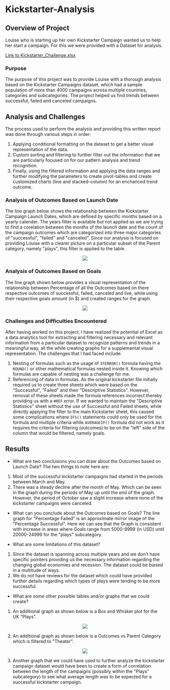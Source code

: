 # Kickstarter-Analysis

## Overview of Project
Louise who is starting up her own Kickstarter Campaign wanted us to help her start a campaign. For this we were provided with a Dataset for analysis.

[Link to Kickstarter_Challenge.xlsx](Kickstarter_Challenge.xlsx)

### Purpose
The purpose of this project was to provide Louise with a thorough analysis based on the Kickstarter Campaigns dataset, which had a sample population of more than 4000 campaigns across multiple countries, categories and subcategories. The project helped us find trends between successful, failed and canceled campaigns.

## Analysis and Challenges
The process used to perform the analysis and providing this written report was done through various steps in order:
1. Applying conditional formatting on the dataset to get a better visual representation of the data.
2. Custom sorting and filtering to further filter out the information that we are particularly focused on for our pattern analysis and trend recognition.
3. Finally, using the filtered information and applying the data ranges and further modifying the parameters to create pivot-tables and create customized charts (line and stacked-column) for an enchanced trend outcome.
  
### Analysis of Outcomes Based on Launch Date
The line graph below shows the relationship between the Kickstarter Campaign Launch Dates, which are defined by specific months based on a yearly calender. The years filter is available but not applied as we are trying to find a corelation between the months of the launch date and the count of the campaign outcomes which are categorized into three major categories of "successful", "failed" and "canceled". Since our analysis is focused on providing Louise with a clearer picture on a particular subset of the Parent category, namely "plays", this filter is applied to the table.

<p align="center">
  <img src="https://github.com/mubeenkh4u/RBC-Module-1-Kickstarter-Analysis/blob/main/Theater_Outcomes_vs_Launch.png">
</p>

### Analysis of Outcomes Based on Goals
The line graph shown below provides a visual representation of the relationship between Percentage of all the Outcomes based on there respective outcomes of successful, failed, canceled and live, while using their respective goals amount (in $) and created ranges for the graph.

<p align="center">
  <img src="https://github.com/mubeenkh4u/RBC-Module-1-Kickstarter-Analysis/blob/main/Outcomes_vs_Goals.png">
</p>

### Challenges and Difficulties Encountered
After having worked on this project, I have realized the potential of Excel as a data analytics tool for extracting and filtering necessary and relevant information from a particular dataset to recognize patterns and trends in a meaningful way, all the while creating graphs for a supplemental visual representation. The challenges that I had faced include:
1. Nesting of formulas such as the usage of `IFERROR()` formula having the `ROUND()` or other mathematical formulas nested inside it. Knowing which formulas are capable of nesting was a challenge for me.
2. Referencing of data in formulas. As the original kickstarter file initially required us to create three sheets which were based on the "Successful", "Failed" and their "Descriptive Statistics". However, removal of these sheets made the formula references incorrect thereby providing us with a `#REF` error. If we wanted to maintain the "Descriptive Statistics" sheet without the use of Successful and Failed sheets, while directly applying the filter to the main Kickstarter sheet, this caused some complications where `IFS()` statements could only be used for the formula and multiple criteria while `AVERAGEIF()` formula did not work as it requires the criteria for filtering (outcomes) to be on the "left" side of the column that would be filtered, namely goals.

## Results

- What are two conclusions you can draw about the Outcomes based on Launch Date?
The two things to note here are:
1. Most of the successful kickstarter campaigns had started in the periods between March and May.
2. There was a steady decline after the month of May. Which can be seen in the graph during the periods of May up until the end of the graph. However, the period of October saw a slight increase where none of the kickstarter campaigns were canceled.

- What can you conclude about the Outcomes based on Goals?
The line graph for "Percentage Failed" is an approximate mirror image of the "Percentage Successful". Here we can see that the Graph is consistent with increase in areas where Goals range from 5000-9999 (in USD) until 20000-24999 for the "plays" subcategory.

- What are some limitations of this dataset?
1. Since the dataset is spanning across multiple years and we don't have specific pointers providing us the necessary information regarding the changing global economies and recession. The dataset could be biased in a multitude of ways.
2. We do not have reviews for the dataset which could have provided further details regarding which types of plays were tending to be more successful.

- What are some other possible tables and/or graphs that we could create?
1. An additional graph as shown below is a Box and Whisker plot for the UK "Plays".

<p align="center">
  <img src="https://github.com/mubeenkh4u/RBC-Module-1-Kickstarter-Analysis/blob/main/Box_Whisker_GB_Musical.png">
</p>

2. An additional graph as shown below is a Outcomes vs Parent Category which is filtered to "Theater".

<p align="center">
  <img src="https://github.com/mubeenkh4u/RBC-Module-1-Kickstarter-Analysis/blob/main/Outcomes_vs_Theater.png">
</p>

3. Another graph that we could have used to further analyze the kickstarter campaign dataset would have been to create a form of correlation between the length of the campaigns (possibly within the "Plays" subcategory) to see what average length was to be expected for a successful kickstarter campaign.
